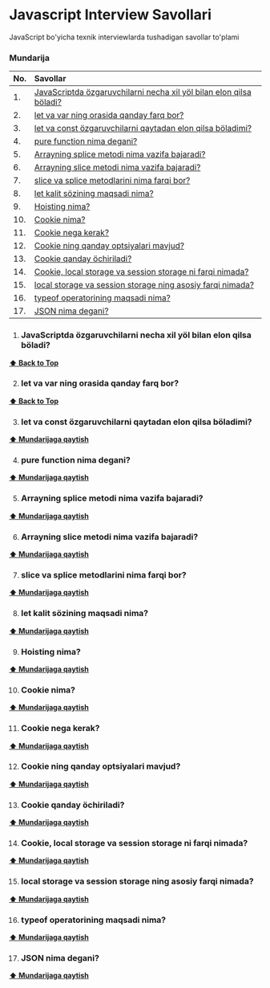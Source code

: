 # Javascript Interview Savollari

JavaScript bo'yicha texnik interviewlarda tushadigan savollar to'plami

### Mundarija

| No. | Savollar                                                                                                                                   |
| :-- | :----------------------------------------------------------------------------------------------------------------------------------------- |
| 1.  | [JavaScriptda özgaruvchilarni necha xil yöl bilan elon qilsa böladi?](#javaScriptda-özgaruvchilarni-necha-xil-yöl-bilan-elon-qilsa-böladi) |
| 2.  | [let va var ning orasida qanday farq bor?](#let-va-var-ning-orasida-qanday-farq-bor)                                                       |
| 3.  | [let va const özgaruvchilarni qaytadan elon qilsa böladimi?](#let-va-const-özgaruvchilarni-qaytadan-elon-qilsa-böladimi)                   |
| 4.  | [pure function nima degani?](#pure-function-nima-degani)                                                                                   |
| 5.  | [Arrayning splice metodi nima vazifa bajaradi?](#Arrayning-splice-metodi-nima-vazifa-bajaradi)                                             |
| 6.  | [Arrayning slice metodi nima vazifa bajaradi?](#arrayning-slice-metodi-nima-vazifa-bajaradi)                                               |
| 7.  | [slice va splice metodlarini nima farqi bor?](#slice-va-splice-metodlarini-nima-farqi-bor)                                                 |
| 8.  | [let kalit sözining maqsadi nima?](let-kalit-sözining-maqsadi-nima)                                                                        |
| 9.  | [Hoisting nima?](#hoisting-nima)                                                                                                           |
| 10. | [Cookie nima?](#cookie-nima)                                                                                                               |
| 11. | [Cookie nega kerak?](#cookie-nega-kerak)                                                                                                   |
| 12. | [Cookie ning qanday optsiyalari mavjud?](#cookie-ning-qanday-optsiyalari-mavjud)                                                           |
| 13. | [Cookie qanday öchiriladi?](#cookie-qanday-öchiriladi)                                                                                     |
| 14. | [Cookie, local storage va session storage ni farqi nimada?](#cookie-local-storage-va-session-storage-ni-farqi-nimada)                      |
| 15. | [local storage va session storage ning asosiy farqi nimada?](#local-storage-va-session-storage-ning-asosiy-farqi-nimada)                   |
| 16. | [typeof operatorining maqsadi nima?](#typeof-operatorining-maqsadi-nima)                                                                   |
| 17. | [JSON nima degani?](#json-nima-degani)                                                                                                     |

1. ### JavaScriptda özgaruvchilarni necha xil yöl bilan elon qilsa böladi?

**[⬆ Back to Top](#mundarija)**

2. ### let va var ning orasida qanday farq bor?

**[⬆ Back to Top](#mundarija)**

3. ### let va const özgaruvchilarni qaytadan elon qilsa böladimi?

**[⬆ Mundarijaga qaytish](#mundarija)**

4. ### pure function nima degani?

**[⬆ Mundarijaga qaytish](#mundarija)**

5. ### Arrayning splice metodi nima vazifa bajaradi?

**[⬆ Mundarijaga qaytish](#mundarija)**

6. ### Arrayning slice metodi nima vazifa bajaradi?

**[⬆ Mundarijaga qaytish](#mundarija)**

7. ### slice va splice metodlarini nima farqi bor?

**[⬆ Mundarijaga qaytish](#mundarija)**

8. ### let kalit sözining maqsadi nima?

**[⬆ Mundarijaga qaytish](#mundarija)**

9. ### Hoisting nima?

**[⬆ Mundarijaga qaytish](#mundarija)**

10. ### Cookie nima?

**[⬆ Mundarijaga qaytish](#mundarija)**

11. ### Cookie nega kerak?

**[⬆ Mundarijaga qaytish](#mundarija)**

12. ### Cookie ning qanday optsiyalari mavjud?

**[⬆ Mundarijaga qaytish](#mundarija)**

13. ### Cookie qanday öchiriladi?

**[⬆ Mundarijaga qaytish](#mundarija)**

14. ### Cookie, local storage va session storage ni farqi nimada?

**[⬆ Mundarijaga qaytish](#mundarija)**

15. ### local storage va session storage ning asosiy farqi nimada?

**[⬆ Mundarijaga qaytish](#mundarija)**

16. ### typeof operatorining maqsadi nima?

**[⬆ Mundarijaga qaytish](#mundarija)**

17. ### JSON nima degani?

**[⬆ Mundarijaga qaytish](#mundarija)**
